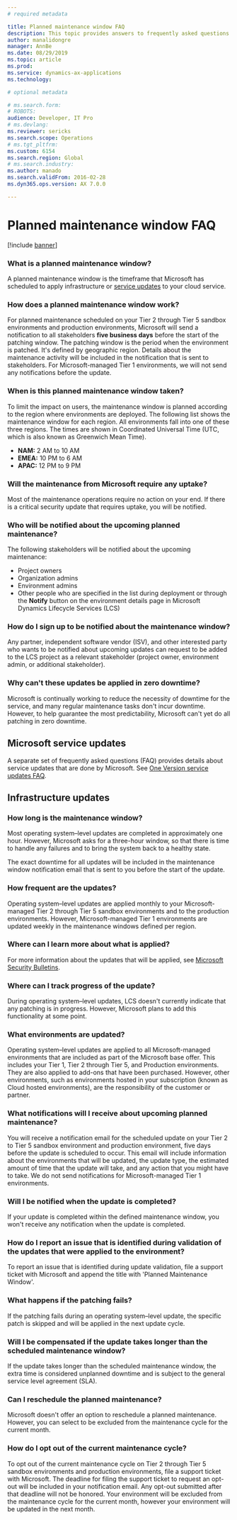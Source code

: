 ```yaml
---
# required metadata

title: Planned maintenance window FAQ
description: This topic provides answers to frequently asked questions about the Microsoft planned maintenance windows.
author: manalidongre
manager: AnnBe
ms.date: 08/29/2019
ms.topic: article
ms.prod: 
ms.service: dynamics-ax-applications
ms.technology: 

# optional metadata

# ms.search.form: 
# ROBOTS: 
audience: Developer, IT Pro
# ms.devlang: 
ms.reviewer: sericks
ms.search.scope: Operations
# ms.tgt_pltfrm: 
ms.custom: 6154
ms.search.region: Global
# ms.search.industry: 
ms.author: manado
ms.search.validFrom: 2016-02-28
ms.dyn365.ops.version: AX 7.0.0

---
```


# Planned maintenance window FAQ
[!include [banner](../includes/banner.md)]

### What is a planned maintenance window?
A planned maintenance window is the timeframe that Microsoft has scheduled to apply infrastructure or [service updates](../../fin-and-ops/get-started/one-version.md) to your cloud service.

### How does a planned maintenance window work?
For planned maintenance scheduled on your Tier 2 through Tier 5 sandbox environments and production environments, Microsoft will send a notification to all stakeholders **five business days** before the start of the patching window. The patching window is the period when the environment is patched. It's defined by geographic region. Details about the maintenance activity will be included in the notification that is sent to stakeholders. For Microsoft-managed Tier 1 environments, we will not send any notifications before the update. 

### When is this planned maintenance window taken?
To limit the impact on users, the maintenance window is planned according to the region where environments are deployed. The following list shows the maintenance window for each region. All environments fall into one of these three regions. The times are shown in Coordinated Universal Time (UTC, which is also known as Greenwich Mean Time).

- **NAM:** 2 AM to 10 AM
- **EMEA:** 10 PM to 6 AM
- **APAC:** 12 PM to 9 PM

### Will the maintenance from Microsoft require any uptake?
Most of the maintenance operations require no action on your end. If there is a critical security update that requires uptake, you will be notified.

### Who will be notified about the upcoming planned maintenance?
The following stakeholders will be notified about the upcoming maintenance:

- Project owners
- Organization admins
- Environment admins
- Other people who are specified in the list during deployment or through the **Notify** button on the environment details page in Microsoft Dynamics Lifecycle Services (LCS)

### How do I sign up to be notified about the maintenance window?
Any partner, independent software vendor (ISV), and other interested party who wants to be notified about upcoming updates can request to be added to the LCS project as a relevant stakeholder (project owner, environment admin, or additional stakeholder).

### Why can't these updates be applied in zero downtime?
Microsoft is continually working to reduce the necessity of downtime for the service, and many regular maintenance tasks don't incur downtime. However, to help guarantee the most predictability, Microsoft can't yet do all patching in zero downtime.

## Microsoft service updates 
A separate set of frequently asked questions (FAQ) provides details about service updates that are done by Microsoft. See [One Version service updates FAQ](../../fin-and-ops/get-started/one-version.md).

## Infrastructure updates 

### How long is the maintenance window?
Most operating system–level updates are completed in approximately one hour. However, Microsoft asks for a three-hour window, so that there is time to handle any failures and to bring the system back to a healthy state. 

The exact downtime for all updates will be included in the maintenance window notification email that is sent to you before the start of the update.

### How frequent are the updates?
Operating system–level updates are applied monthly to your Microsoft-managed Tier 2 through Tier 5 sandbox environments and to the production environments. However, Microsoft-managed Tier 1 environments are updated weekly in the maintenance windows defined per region.

### Where can I learn more about what is applied?
For more information about the updates that will be applied, see [Microsoft Security Bulletins](https://technet.microsoft.com/security/bulletins.aspx).

### Where can I track progress of the update?
During operating system–level updates, LCS doesn't currently indicate that any patching is in progress. However, Microsoft plans to add this functionality at some point.

### What environments are updated?
Operating system–level updates are applied to all Microsoft-managed environments that are included as part of the Microsoft base offer. This includes your Tier 1, Tier 2 through Tier 5, and Production environments. They are also applied to add-ons that have been purchased. However, other environments, such as environments hosted in your subscription (known as Cloud hosted environments), are the responsibility of the customer or partner.

### What notifications will I receive about upcoming planned maintenance?
You will receive a notification email for the scheduled update on your Tier 2 to Tier 5 sandbox environment and production environment, five days before the update is scheduled to occur. This email will include information about the environments that will be updated, the update type, the estimated amount of time that the update will take, and any action that you might have to take. We do not send notifications for Microsoft-managed Tier 1 environments. 

### Will I be notified when the update is completed?
If your update is completed within the defined maintenance window, you won't receive any notification when the update is completed. 

### How do I report an issue that is identified during validation of the updates that were applied to the environment?
To report an issue that is identified during update validation, file a support ticket with Microsoft and append the title with 'Planned Maintenance Window'.

### What happens if the patching fails?
If the patching fails during an operating system–level update, the specific patch is skipped and will be applied in the next update cycle.

### Will I be compensated if the update takes longer than the scheduled maintenance window?
If the update takes longer than the scheduled maintenance window, the extra time is considered unplanned downtime and is subject to the general service level agreement (SLA).

### Can I reschedule the planned maintenance?
Microsoft doesn't offer an option to reschedule a planned maintenance. However, you can select to be excluded from the maintenance cycle for the current month. 

### How do I opt out of the current maintenance cycle?
To opt out of the current maintenance cycle on Tier 2 through Tier 5 sandbox environments and production environments, file a support ticket with Microsoft. The deadline for filing the support ticket to request an opt-out will be included in your notification email. Any opt-out submitted after that deadline will not be honored. Your environment will be excluded from the maintenance cycle for the current month, however your environment will be updated in the next month.

